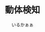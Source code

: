 ---
title: 動体検知
description: 動画の動きのある部分のみを切り抜いて表示することができる映像エフェクトです
author: いるかぁぁ
date:
keywords: [""]
category: [""]
---